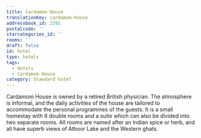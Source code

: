 ```yaml
---
title: Cardamom House
translationKey: cardamom-house
addressbook_id: 2391
postalcode: ''
starcategories_id: ''
rooms: ''
draft: false
id: hotel
type: hotels
tags:
  - Hotels
  - Cardamom House
category: Standard hotel
---
```

Cardamom House is owned by a retired British physician. The atmosphere is informal, and the daily activities of the house are tailored to accommodate the personal programmes of the guests. It is a small homestay with 6 double rooms and a suite which can also be divided into two separate rooms. All rooms are named after an Indian spice or herb, and all have superb views of Athoor Lake and the Western ghats.